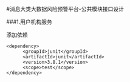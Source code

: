 #消息大类大数据风险预警平台-公共模块接口设计

###1.用户机构服务

添加依赖

```
<dependency>
      <groupId>junit</groupId>
      <artifactId>junit</artifactId>
      <version>3.8.1</version>
      <scope>test</scope>
</dependency>
```



